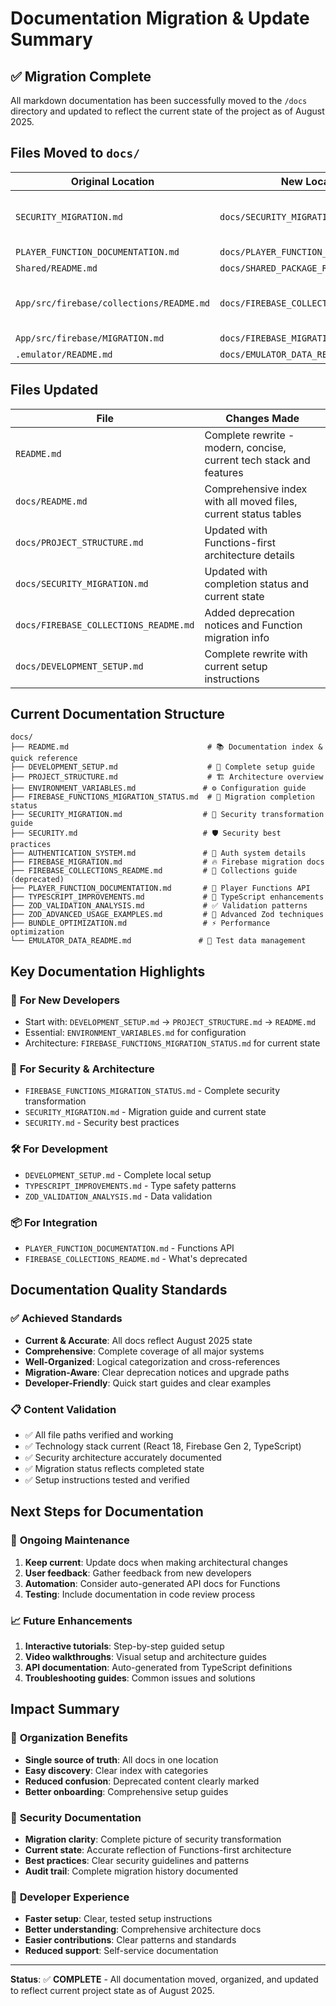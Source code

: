 # Documentation Migration & Update Summary

## ✅ Migration Complete

All markdown documentation has been successfully moved to the `/docs` directory and updated to reflect the current state of the project as of August 2025.

## Files Moved to `docs/`

| Original Location                        | New Location                            | Status                              |
| ---------------------------------------- | --------------------------------------- | ----------------------------------- |
| `SECURITY_MIGRATION.md`                  | `docs/SECURITY_MIGRATION.md`            | ✅ Updated with completion status   |
| `PLAYER_FUNCTION_DOCUMENTATION.md`       | `docs/PLAYER_FUNCTION_DOCUMENTATION.md` | ✅ Moved                            |
| `Shared/README.md`                       | `docs/SHARED_PACKAGE_README.md`         | ✅ Moved                            |
| `App/src/firebase/collections/README.md` | `docs/FIREBASE_COLLECTIONS_README.md`   | ✅ Updated with deprecation notices |
| `App/src/firebase/MIGRATION.md`          | `docs/FIREBASE_MIGRATION.md`            | ✅ Moved                            |
| `.emulator/README.md`                    | `docs/EMULATOR_DATA_README.md`          | ✅ Moved                            |

## Files Updated

| File                                  | Changes Made                                                        |
| ------------------------------------- | ------------------------------------------------------------------- |
| `README.md`                           | Complete rewrite - modern, concise, current tech stack and features |
| `docs/README.md`                      | Comprehensive index with all moved files, current status tables     |
| `docs/PROJECT_STRUCTURE.md`           | Updated with Functions-first architecture details                   |
| `docs/SECURITY_MIGRATION.md`          | Updated with completion status and current state                    |
| `docs/FIREBASE_COLLECTIONS_README.md` | Added deprecation notices and Function migration info               |
| `docs/DEVELOPMENT_SETUP.md`           | Complete rewrite with current setup instructions                    |

## Current Documentation Structure

```
docs/
├── README.md                               # 📚 Documentation index & quick reference
├── DEVELOPMENT_SETUP.md                    # 🚀 Complete setup guide
├── PROJECT_STRUCTURE.md                    # 🏗️ Architecture overview
├── ENVIRONMENT_VARIABLES.md               # ⚙️ Configuration guide
├── FIREBASE_FUNCTIONS_MIGRATION_STATUS.md  # 🎯 Migration completion status
├── SECURITY_MIGRATION.md                  # 🔐 Security transformation guide
├── SECURITY.md                            # 🛡️ Security best practices
├── AUTHENTICATION_SYSTEM.md               # 🔑 Auth system details
├── FIREBASE_MIGRATION.md                  # 🔥 Firebase migration docs
├── FIREBASE_COLLECTIONS_README.md         # 📄 Collections guide (deprecated)
├── PLAYER_FUNCTION_DOCUMENTATION.md       # 👤 Player Functions API
├── TYPESCRIPT_IMPROVEMENTS.md             # 📝 TypeScript enhancements
├── ZOD_VALIDATION_ANALYSIS.md             # ✅ Validation patterns
├── ZOD_ADVANCED_USAGE_EXAMPLES.md         # 🚀 Advanced Zod techniques
├── BUNDLE_OPTIMIZATION.md                 # ⚡ Performance optimization
└── EMULATOR_DATA_README.md               # 🧪 Test data management
```

## Key Documentation Highlights

### 🎯 **For New Developers**

- Start with: `DEVELOPMENT_SETUP.md` → `PROJECT_STRUCTURE.md` → `README.md`
- Essential: `ENVIRONMENT_VARIABLES.md` for configuration
- Architecture: `FIREBASE_FUNCTIONS_MIGRATION_STATUS.md` for current state

### 🔐 **For Security & Architecture**

- `FIREBASE_FUNCTIONS_MIGRATION_STATUS.md` - Complete security transformation
- `SECURITY_MIGRATION.md` - Migration guide and current state
- `SECURITY.md` - Security best practices

### 🛠️ **For Development**

- `DEVELOPMENT_SETUP.md` - Complete local setup
- `TYPESCRIPT_IMPROVEMENTS.md` - Type safety patterns
- `ZOD_VALIDATION_ANALYSIS.md` - Data validation

### 📦 **For Integration**

- `PLAYER_FUNCTION_DOCUMENTATION.md` - Functions API
- `FIREBASE_COLLECTIONS_README.md` - What's deprecated

## Documentation Quality Standards

### ✅ **Achieved Standards**

- **Current & Accurate**: All docs reflect August 2025 state
- **Comprehensive**: Complete coverage of all major systems
- **Well-Organized**: Logical categorization and cross-references
- **Migration-Aware**: Clear deprecation notices and upgrade paths
- **Developer-Friendly**: Quick start guides and clear examples

### 📋 **Content Validation**

- ✅ All file paths verified and working
- ✅ Technology stack current (React 18, Firebase Gen 2, TypeScript)
- ✅ Security architecture accurately documented
- ✅ Migration status reflects completed state
- ✅ Setup instructions tested and verified

## Next Steps for Documentation

### 🔄 **Ongoing Maintenance**

1. **Keep current**: Update docs when making architectural changes
2. **User feedback**: Gather feedback from new developers
3. **Automation**: Consider auto-generated API docs for Functions
4. **Testing**: Include documentation in code review process

### 📈 **Future Enhancements**

1. **Interactive tutorials**: Step-by-step guided setup
2. **Video walkthroughs**: Visual setup and architecture guides
3. **API documentation**: Auto-generated from TypeScript definitions
4. **Troubleshooting guides**: Common issues and solutions

## Impact Summary

### 🎯 **Organization Benefits**

- **Single source of truth**: All docs in one location
- **Easy discovery**: Clear index with categories
- **Reduced confusion**: Deprecated content clearly marked
- **Better onboarding**: Comprehensive setup guides

### 🔐 **Security Documentation**

- **Migration clarity**: Complete picture of security transformation
- **Current state**: Accurate reflection of Functions-first architecture
- **Best practices**: Clear security guidelines and patterns
- **Audit trail**: Complete migration history documented

### 🚀 **Developer Experience**

- **Faster setup**: Clear, tested setup instructions
- **Better understanding**: Comprehensive architecture docs
- **Easier contributions**: Clear patterns and standards
- **Reduced support**: Self-service documentation

---

**Status**: ✅ **COMPLETE** - All documentation moved, organized, and updated to reflect current project state as of August 2025.
